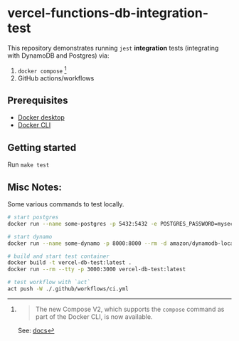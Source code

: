 # vercel-functions-db-integration-test

This repository demonstrates running `jest` **integration** tests (integrating with DynamoDB and Postgres) via:

1. `docker compose` [^compose]
2. GitHub actions/workflows

[^compose]:
    > The new Compose V2, which supports the `compose` command as part of the Docker CLI, is now available.

    See: [docs](https://docs.docker.com/compose/cli-command/#:~:text=The%20new%20Compose%20V2%2C%20which%20supports%20the%20compose%20command%20as%20part%20of%20the%20Docker%20CLI%2C%20is%20now%20available.)

## Prerequisites

- [Docker desktop](https://docs.docker.com/desktop/)
- [Docker CLI](https://docs.docker.com/engine/reference/commandline/cli/)

## Getting started

Run `make test`

## Misc Notes:

Some various commands to test locally.

```bash
# start postgres
docker run --name some-postgres -p 5432:5432 -e POSTGRES_PASSWORD=mysecretpassword --rm -d postgres

# start dynamo
docker run --name some-dynamo -p 8000:8000 --rm -d amazon/dynamodb-local

# build and start test container
docker build -t vercel-db-test:latest .
docker run --rm --tty -p 3000:3000 vercel-db-test:latest

# test workflow with `act`
act push -W ./.github/workflows/ci.yml
```
